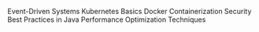Event-Driven Systems
Kubernetes Basics
Docker Containerization
Security Best Practices in Java
Performance Optimization Techniques